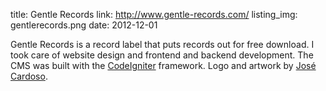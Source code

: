 title: Gentle Records
link: http://www.gentle-records.com/
listing_img: gentlerecords.png
date: 2012-12-01

Gentle Records is a record label that puts records out for free download. I took care of website design and frontend and backend development. The CMS was built with the [CodeIgniter](http://ellislab.com/codeigniter) framework. Logo and artwork by [José Cardoso](http://zecardoso.com/).